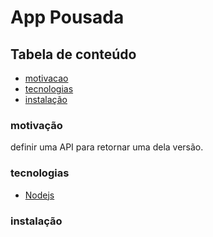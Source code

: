 # App Pousada

## Tabela de conteúdo

- [motivacao](#motivação)
- [tecnologias](#tecnologias)
- [instalação](#instalação)

### motivação

definir uma API para retornar uma dela versão.

### tecnologias

- [Nodejs](https://nodejs.org/pt)

### instalação
